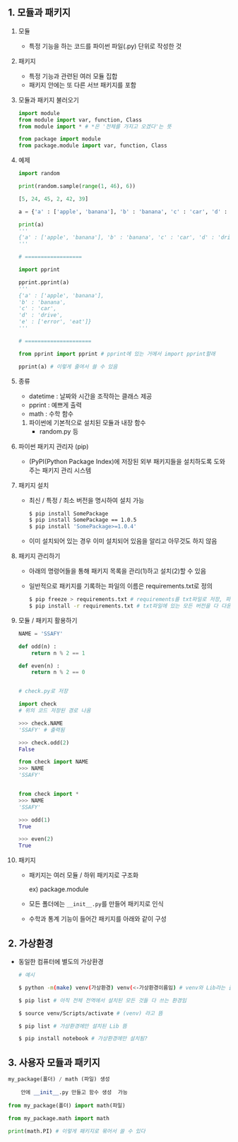 

## 1. 모듈과 패키지

1. 모듈 
   - 특정 기능을 하는 코드를 파이썬 파일(.py) 단위로 작성한 것
2. 패키지 
   - 특정 기능과 관련된 여러 모듈 집합
   - 패키지 안에는 또 다른 서브 패키지를 포함



3. 모듈과 패키지 불러오기

   ```python
   import module
   from module import var, function, Class
   from module import * # *은 '전체를 가지고 오겠다'는 뜻
   
   from package import module
   from package.module import var, function, Class
   ```



4. 예제

   ```python
   import random
   
   print(random.sample(range(1, 46), 6))
   
   [5, 24, 45, 2, 42, 39]
   ```

   ```python
   a = {'a' : ['apple', 'banana'], 'b' : 'banana', 'c' : 'car', 'd' : 'drive', 'e' : ['error', 'eat']} # 코드가 길어질수록 복잡함
   
   print(a)
   '''
   {'a' : ['apple', 'banana'], 'b' : 'banana', 'c' : 'car', 'd' : 'drive', 'e' : ['error', 'eat']}
   '''
   
   # ==================
   
   import pprint
   
   pprint.pprint(a)
   '''
   {'a' : ['apple', 'banana'], 
   'b' : 'banana', 
   'c' : 'car', 
   'd' : 'drive', 
   'e' : ['error', 'eat']}
   '''
   
   # =====================
   
   from pprint import pprint # pprint에 있는 거에서 import pprint할래
   
   pprint(a) # 이렇게 줄여서 쓸 수 있음
   ```



5. 종류

   - datetime : 날짜와 시간을 조작하는 클래스 제공
   - pprint : 예쁘게 출력
   - math : 수학 함수

   1. 파이썬에 기본적으로 설치된 모듈과 내장 함수
      - random.py 등

   

   

6. 파이썬 패키지 관리자 (pip) 

   - (PyPI(Python Package Index)에 저장된 외부 패키지들을 설치하도록 도와주는 패키지 관리 시스템

     

7. 패키지 설치 

   - 최신 / 특정 / 최소 버전을 명시하여 설치 가능

     ```bash
     $ pip install SomePackage
     $ pip install SomePackage == 1.0.5
     $ pip install 'SomePackage>=1.0.4'
     ```

     

   - 이미 설치되어 있는 경우 이미 설치되어 있음을 알리고 아무것도 하지 않음



8. 패키지 관리하기

   - 아래의 명령어들을 통해 패키지 목록을 관리(1)하고 설치(2)할 수 있음

   - 일반적으로 패키지를 기록하는 파일의 이름은 requirements.txt로 정의

     ```bash
     $ pip freeze > requirements.txt # requirements를 txt파일로 저장, 파일로 지금 현재 버전 상태를 보존(freeze)해달라는 뜻
     $ pip install -r requirements.txt # txt파일에 있는 모든 버전을 다 다운 받도록 요청(-r)
     ```

     



9. 모듈 / 패키지 활용하기

   ```python
   NAME = 'SSAFY'
   
   def odd(n) :
       return n % 2 == 1
   
   def even(n) :
       return n % 2 == 0
   
   
   # check.py로 저장
   ```

   ```python
   import check
   # 위의 코드 저장된 경로 나옴
   
   >>> check.NAME
   'SSAFY' # 출력됨
   
   >>> check.odd(2)
   False
   
   from check import NAME
   >>> NAME
   'SSAFY'
   
   
   from check import *
   >>> NAME
   'SSAFY'
   
   >>> odd(1)
   True
   
   >>> even(2)
   True
   ```



10. 패키지

    - 패키지는 여러 모듈 / 하위 패키지로 구조화

      ex) package.module

    - 모든 폴더에는 `__init__.py`를 만들어 패키지로 인식
    - 수학과 통계 기능이 들어간 패키지를 아래와 같이 구성

## 



## 2. 가상환경

- 동일한 컴퓨터에 별도의 가상환경

  ```bash
  # 예시
  
  $ python -m(make) venv(가상환경) venv(<-가상환경이름임) # venv와 Lib라는 폴더가 생김
  
  $ pip list # 아직 전체 전역에서 설치된 모든 것들 다 쓰는 환경임
  
  $ source venv/Scripts/activate # (venv) 라고 뜸
  
  $ pip list # 가상환경에만 설치된 Lib 뜸
  
  $ pip install notebook # 가상환경에만 설치됨?
  ```

  

## 

## 3. 사용자 모듈과 패키지

```python
my_package(폴더) / math (파일) 생성
    
    안에 __init__.py 만들고 함수 생성  가능
    
from my_package(폴더) import math(파일)
    
from my_package.math import math

print(math.PI) # 이렇게 패키지로 묶어서 쓸 수 있다
```

